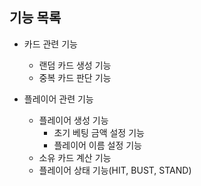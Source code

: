 ## 기능 목록 

- 카드 관련 기능
  - 랜덤 카드 생성 기능
  - 중복 카드 판단 기능

- 플레이어 관련 기능
  - 플레이어 생성 기능
    - 초기 베팅 금액 설정 기능
    - 플레이어 이름 설정 기능
  - 소유 카드 계산 기능
  - 플레이어 상태 기능(HIT, BUST, STAND)
